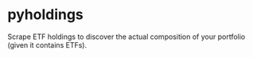 # pyholdings
Scrape ETF holdings to discover the actual composition of your portfolio (given it contains ETFs).
